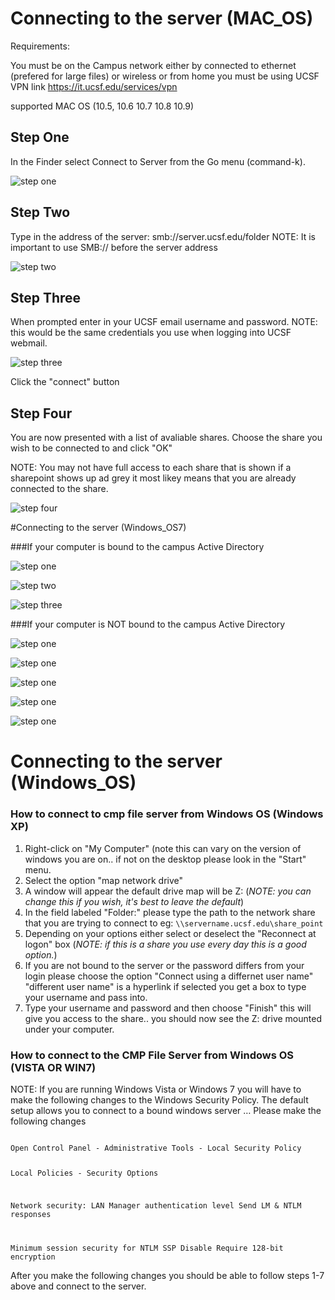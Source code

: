 # Connecting to the server (MAC_OS)
Requirements:

You must be on the Campus network either by connected to ethernet (prefered for large files) or wireless
or from home you must be using UCSF VPN link <https://it.ucsf.edu/services/vpn>

supported MAC OS (10.5, 10.6 10.7 10.8 10.9)

## Step One
In the Finder select Connect to Server from the Go menu (command-k).

![step one](img/server_step1.png)

## Step Two

Type in the address of the server:  smb://server.ucsf.edu/folder
NOTE: It is important to use SMB:// before the server address

![step two](img/server_step2.png)

## Step Three

When prompted enter in your UCSF email username and password.
NOTE: this would be the same credentials you use when logging into UCSF webmail.

![step three](img/server_step3.png)

Click the "connect" button

## Step Four

You are now presented with a list of avaliable shares. Choose the share you wish to be connected to and click "OK"

NOTE: You may not have full access to each share that is shown if a sharepoint shows up ad grey it most likey means that you are already connected to the share.

![step four](img/server_step4.png)

#Connecting to the server (Windows_OS7)

###If your computer is bound to the campus Active Directory 

![step one](img/ad_win_step1.png)

![step two](img/ad_win_step2.png)

![step three](img/ad_win_step3.png)

###If your computer is NOT bound to the campus Active Directory

![step one](img/wo_ad_win_step1.png)

![step one](img/wo_ad_win_step2.png)

![step one](img/wo_ad_win_step3.png)

![step one](img/wo_ad_win_step4.png)

![step one](img/wo_ad_win_step5.png)

# Connecting to the server (Windows_OS)
### How to connect to cmp file server from Windows OS (Windows XP) 

1. Right-click on "My Computer" (note this can vary on the version of windows you are on.. if not on the desktop please look in the "Start" menu.
2. Select the option "map network drive"
3. A window will appear the default drive map will be Z: (*NOTE: you can change this if you wish, it's best to leave the default*)
4. In the field labeled "Folder:" please type the path to the network share that you are trying to connect to eg: `\\servername.ucsf.edu\share_point`
5. Depending on your options either select or deselect the "Reconnect at logon" box (*NOTE: if this is a share you use every day this is a good option.*)
6. If you are not bound to the server or the password differs from your login please choose the option "Connect using a differnet user name" "different user name" is a hyperlink if selected you get a box to type your username and pass into.
7. Type your username and password and then choose "Finish" this will give you access to the share.. you should now see the Z: drive mounted under your computer.



### How to connect to the CMP File Server from Windows OS (VISTA OR WIN7)

NOTE: If you are running Windows Vista or Windows 7 you will have to make the following changes to the Windows Security Policy. The default setup allows you to connect to a bound windows server … Please make the following changes

<code>
Open Control Panel - Administrative Tools - Local Security Policy 

Local Policies - Security Options 

Network security: LAN Manager authentication level 
Send LM &amp; NTLM responses 

Minimum session security for NTLM SSP 
Disable Require 128-bit encryption
</code>

After you make the following changes you should be able to follow steps 1-7 above and connect to the server.